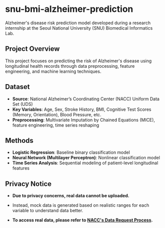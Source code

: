 # snu-bmi-alzheimer-prediction  
Alzheimer's disease risk prediction model developed during a research internship at the Seoul National University (SNU) Biomedical Informatics Lab.

## Project Overview

This project focuses on predicting the risk of Alzheimer's disease using longitudinal health records through data preprocessing, feature engineering, and machine learning techniques.

## Dataset

- **Source**: National Alzheimer’s Coordinating Center (NACC) Uniform Data Set (UDS)  
- **Key Variables**: Age, Sex, Stroke History, BMI, Cognitive Test Scores (Memory, Orientation), Blood Pressure, etc.  
- **Preprocessing**: Multivariate Imputation by Chained Equations (MICE), feature engineering, time series reshaping  

## Methods

- **Logistic Regression**: Baseline binary classification model  
- **Neural Network (Multilayer Perceptron)**: Nonlinear classification model  
- **Time Series Analysis**: Sequential modeling of patient-level longitudinal features 

## Privacy Notice
- **Due to privacy concerns, real data cannot be uploaded.**  
- Instead, mock data is generated based on realistic ranges for each variable to understand data better.

  
- **To access real data, please refer to [NACC's Data Request Process](https://naccdata.org/requesting-data/data-request-process).**


